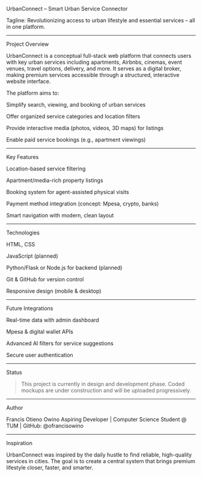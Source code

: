 UrbanConnect – Smart Urban Service Connector

Tagline:
Revolutionizing access to urban lifestyle and essential services – all in one platform.


---

Project Overview

UrbanConnect is a conceptual full-stack web platform that connects users with key urban services including apartments, Airbnbs, cinemas, event venues, travel options, delivery, and more. It serves as a digital broker, making premium services accessible through a structured, interactive website interface.

The platform aims to:

Simplify search, viewing, and booking of urban services

Offer organized service categories and location filters

Provide interactive media (photos, videos, 3D maps) for listings

Enable paid service bookings (e.g., apartment viewings)



---

Key Features

 Location-based service filtering

 Apartment/media-rich property listings

 Booking system for agent-assisted physical visits

 Payment method integration (concept: Mpesa, crypto, banks)

 Smart navigation with modern, clean layout



---

Technologies

HTML, CSS

JavaScript (planned)

Python/Flask or Node.js for backend (planned)

Git & GitHub for version control

Responsive design (mobile & desktop)



---

Future Integrations

Real-time data with admin dashboard

Mpesa & digital wallet APIs

Advanced AI filters for service suggestions

Secure user authentication



---

Status

> This project is currently in design and development phase.
Coded mockups are under construction and will be uploaded progressively.




---

Author

Francis Otieno Owino
Aspiring Developer | Computer Science Student @ TUM | GitHub: @ofrancisowino


---

Inspiration

UrbanConnect was inspired by the daily hustle to find reliable, high-quality services in cities. The goal is to create a central system that brings premium lifestyle closer, faster, and smarter.
